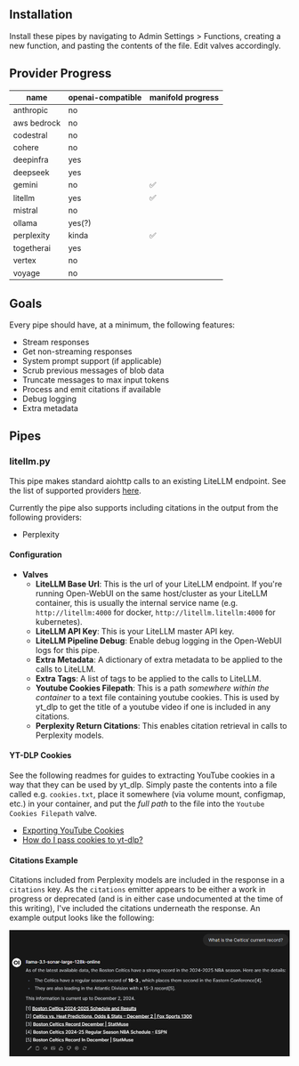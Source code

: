 ## Installation

Install these pipes by navigating to Admin Settings > Functions, creating a new function, and pasting the contents of the file. Edit valves accordingly.

## Provider Progress

| name        | openai-compatible | manifold progress   |
| ---         | ---               | ---                 |
| anthropic   | no                |                     |
| aws bedrock | no                |                     |
| codestral   | no                |                     |
| cohere      | no                |                     |
| deepinfra   | yes               |                     |
| deepseek    | yes               |                     |
| gemini      | no                | :white_check_mark:  |
| litellm     | yes               | :white_check_mark:  |
| mistral     | no                |                     |
| ollama      | yes(?)            |                     |
| perplexity  | kinda             | :white_check_mark:  |
| togetherai  | yes               |                     |
| vertex      | no                |                     |
| voyage      | no                |                     |

## Goals

Every pipe should have, at a minimum, the following features:

- Stream responses
- Get non-streaming responses
- System prompt support (if applicable)
- Scrub previous messages of blob data
- Truncate messages to max input tokens
- Process and emit citations if available
- Debug logging
- Extra metadata

## Pipes

### litellm.py

This pipe makes standard aiohttp calls to an existing LiteLLM endpoint. See the list of supported providers [here](https://docs.litellm.ai/docs/providers).

Currently the pipe also supports including citations in the output from the following providers:

* Perplexity

#### Configuration

* **Valves**
    * **LiteLLM Base Url**: This is the url of your LiteLLM endpoint. If you're running Open-WebUI on the same host/cluster as your LiteLLM container, this is usually the internal service name (e.g. `http://litellm:4000` for docker, `http://litellm.litellm:4000` for kubernetes).
    * **LiteLLM API Key**: This is your LiteLLM master API key.
    * **LiteLLM Pipeline Debug**: Enable debug logging in the Open-WebUI logs for this pipe.
    * **Extra Metadata**: A dictionary of extra metadata to be applied to the calls to LiteLLM.
    * **Extra Tags**: A list of tags to be applied to the calls to LiteLLM.
    * **Youtube Cookies Filepath**: This is a path _somewhere within the container_ to a text file containing youtube cookies. This is used by yt_dlp to get the title of a youtube video if one is included in any citations.
    * **Perplexity Return Citations**: This enables citation retrieval in calls to Perplexity models.

#### YT-DLP Cookies

See the following readmes for guides to extracting YouTube cookies in a way that they can be used by yt_dlp. Simply paste the contents into a file called e.g. `cookies.txt`, place it somewhere (via volume mount, configmap, etc.) in your container, and put the _full path_ to the file into the `Youtube Cookies Filepath` valve.

* [Exporting YouTube Cookies](https://github.com/yt-dlp/yt-dlp/wiki/Extractors#exporting-youtube-cookies)
* [How do I pass cookies to yt-dlp?](https://github.com/yt-dlp/yt-dlp/wiki/FAQ#how-do-i-pass-cookies-to-yt-dlp)

#### Citations Example

Citations included from Perplexity models are included in the response in a `citations` key. As the `citations` emitter appears to be either a work in progress or deprecated (and is in either case undocumented at the time of this writing), I've included the citations underneath the response. An example output looks like the following:

![Perplexity Citations](./screenshots/perplexity-citations.png)
